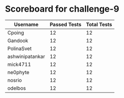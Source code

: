 # Scoreboard for challenge-9
| Username   | Passed Tests | Total Tests |
|------------|--------------|-------------|
| Cpoing | 12 | 12 |
| Gandook | 12 | 12 |
| PolinaSvet | 12 | 12 |
| ashwinipatankar | 12 | 12 |
| mick4711 | 12 | 12 |
| ne0phyte | 12 | 12 |
| nosrio | 12 | 12 |
| odelbos | 12 | 12 |
